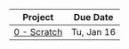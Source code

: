 | Project                                                                                          | Due Date   |
| ------------------------------------------------------------------------------------------------ | ---------- |
| [0 - Scratch](https://github.com/northridge-dev/python-game-dev/blob/main/projects/0-scratch.md) | Tu, Jan 16 |
